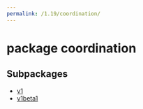 ```yaml
---
permalink: /1.19/coordination/
---
```


# package coordination



## Subpackages

* [v1](coordination-v1.md)
* [v1beta1](coordination-v1beta1.md)